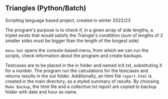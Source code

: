 ## Triangles (Python/Batch)
Scripting language based project, created in winter 2022/23

The program's purpose is to check if, in a given array of side lengths, a triplet exists that would satisfy the Traingle's condtition
(sum of lengths of 2 smaller sides must be bigger than the length of the longest side)

`menu.bat` opens the console-based menu, from which we can run the scripts, check information about the program and create backups.

Testcases are to be placed in the in folder and named inX.txt, substituting X for a number. The program run the calculations for the testcases and returns results in the out folder.
Additionally, an html file `report.html` is created in the main directory, as a styled summary of results.
By choosing `Make Backup`, the html file and a collective txt report are copied to backup folder with date and hour as name.
